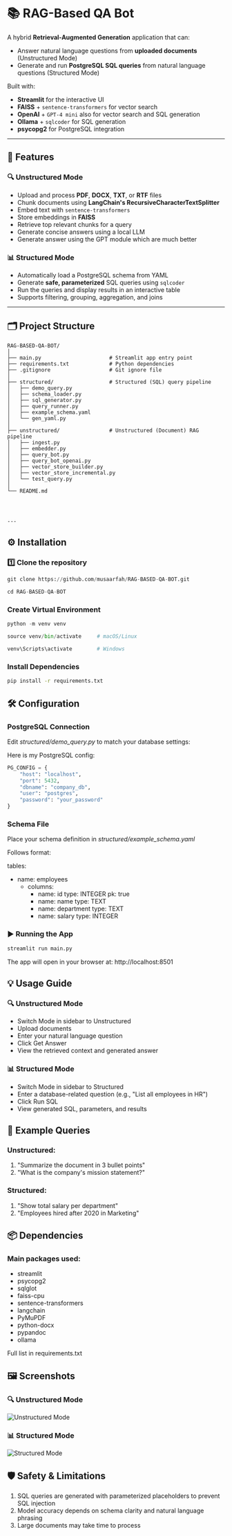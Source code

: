 # 📚 RAG-Based QA Bot

A hybrid **Retrieval-Augmented Generation** application that can:
- Answer natural language questions from **uploaded documents** (Unstructured Mode)
- Generate and run **PostgreSQL SQL queries** from natural language questions (Structured Mode)

Built with:
- **Streamlit** for the interactive UI
- **FAISS** + `sentence-transformers` for vector search
- **OpenAI** + `GPT-4 mini` also for vector search and SQL generation
- **Ollama** + `sqlcoder` for SQL generation
- **psycopg2** for PostgreSQL integration

---

## 📌 Features
### 🔍 Unstructured Mode
- Upload and process **PDF**, **DOCX**, **TXT**, or **RTF** files
- Chunk documents using **LangChain's RecursiveCharacterTextSplitter**
- Embed text with `sentence-transformers`
- Store embeddings in **FAISS**
- Retrieve top relevant chunks for a query
- Generate concise answers using a local LLM
- Generate answer using the GPT module which are much better

### 📊 Structured Mode
- Automatically load a PostgreSQL schema from YAML
- Generate **safe, parameterized** SQL queries using `sqlcoder`
- Run the queries and display results in an interactive table
- Supports filtering, grouping, aggregation, and joins

---

## 🗂 Project Structure

```text
RAG-BASED-QA-BOT/
│
├── main.py                      # Streamlit app entry point
├── requirements.txt             # Python dependencies
├── .gitignore                   # Git ignore file
│
├── structured/                  # Structured (SQL) query pipeline
│   ├── demo_query.py
│   ├── schema_loader.py
│   ├── sql_generator.py
│   ├── query_runner.py
│   ├── example_schema.yaml
│   └── gen_yaml.py
│
├── unstructured/                # Unstructured (Document) RAG pipeline
│   ├── ingest.py
│   ├── embedder.py
│   ├── query_bot.py
│   ├── query_bot_openai.py
│   ├── vector_store_builder.py
│   ├── vector_store_incremental.py
│   └── test_query.py
│
└── README.md




---
```


## ⚙️ Installation

### 1️⃣ Clone the repository
```python
git clone https://github.com/musaarfah/RAG-BASED-QA-BOT.git
```
```python
cd RAG-BASED-QA-BOT
```

### Create Virtual Environment

```python
python -m venv venv
```

```python
source venv/bin/activate     # macOS/Linux
```
```python
venv\Scripts\activate        # Windows
```

### Install Dependencies
```bash
pip install -r requirements.txt
```

## 🛠 Configuration
### PostgreSQL Connection

Edit *structured/demo_query.py* to match your database settings:

Here is my PostgreSQL config:

```python
PG_CONFIG = {
    "host": "localhost",
    "port": 5432,
    "dbname": "company_db",
    "user": "postgres",
    "password": "your_password"
}
```


### Schema File

Place your schema definition in *structured/example_schema.yaml*

Follows format:

tables:
  - name: employees
    - columns:
      - name: id
        type: INTEGER
        pk: true
      - name: name
        type: TEXT
      - name: department
        type: TEXT
      - name: salary
        type: INTEGER

### ▶️ Running the App

```python
streamlit run main.py
```

The app will open in your browser at:
http://localhost:8501

## 💡 Usage Guide

### 🔍 Unstructured Mode

- Switch Mode in sidebar to Unstructured
- Upload documents
- Enter your natural language question
- Click Get Answer
- View the retrieved context and generated answer

### 📊 Structured Mode

- Switch Mode in sidebar to Structured
- Enter a database-related question (e.g., "List all employees in HR")
- Click Run SQL
- View generated SQL, parameters, and results

## 🧠 Example Queries

### Unstructured:

1. "Summarize the document in 3 bullet points"
2. "What is the company's mission statement?"

### Structured:

1. "Show total salary per department"
2. "Employees hired after 2020 in Marketing"

## 📦 Dependencies

### Main packages used:

- streamlit
- psycopg2
- sqlglot
- faiss-cpu
- sentence-transformers
- langchain
- PyMuPDF
- python-docx
- pypandoc
- ollama

Full list in requirements.txt

## 🖼 Screenshots

### 🔍 Unstructured Mode
![Unstructured Mode](docs/screenshots/unstructured_mode.png)

### 📊 Structured Mode
![Structured Mode](docs/screenshots/structured_mode.png)


## 🛡 Safety & Limitations

1. SQL queries are generated with parameterized placeholders to prevent SQL injection
2. Model accuracy depends on schema clarity and natural language phrasing
3. Large documents may take time to process

